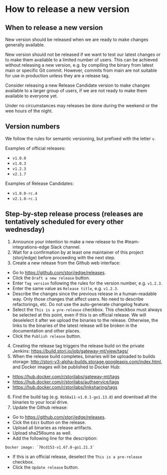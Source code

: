 # How to release a new version

## When to release a new version

New version should be released when we are ready to make changes generally available.

New version should not be released if we want to test our latest changes or to make them available to a limited number of users. This can be achieved without releasing a new version, e.g. by compiling the binary from latest main or specific Git commit. However, commits from main are not suitable for use in production unless they are a release tag.

Consider releasing a new Release Candidate version to make changes available to a larger group of users, if we are not ready to make them available to everyone yet.

Under no circumstances may releases be done during the weekend or the wee hours of the night.

## Version numbers

We follow the rules for semantic versioning, but prefixed with the letter `v`.

Examples of official releases:
- `v1.0.0`
- `v1.0.3`
- `v1.2.3`
- `v2.1.7`

Examples of Release Candidates:
- `v1.0.0-rc.4`
- `v2.1.0-rc.1`

## Step-by-step release process (releases are tentatively scheduled for every other wednesday)
1. Announce your intention to make a new release to the #team-integrations-edge Slack channel.
2. Wait for a confirmation by at least one maintainer of this project (storj/edge) before proceeding with the next step.
3. Create a new release from the Github web interface:
  - Go to https://github.com/storj/edge/releases.
  - Click the `Draft a new release` button.
  - Enter `Tag version` following the rules for the version number, e.g. `v1.2.3`.
  - Enter the same value as `Release title`, e.g. `v1.2.3`.
  - Describe the changes since the previous release in a human-readable way. Only those changes that affect users. No need to describe refactorings, etc. Do not use the auto-generate changelog feature.
  - Select the `This is a pre-release` checkbox. This checkbox must always be selected at this point, even if this is an official release. We will deselelect it after we upload the binaries to the release. Otherwise, the links to the binaries of the latest release will be broken in the documentation and other places.
  - Click the `Publish release` button.
4. Creating the release tag triggers the release build on the private Jenkins: https://build.storj.io/job/gateway-mt/view/tags/
5. When the release build completes, binaries will be uploaded to builds storage: http://storj-v3-alpha-builds.storage.googleapis.com/index.html, and Docker images will be published to Docker Hub:
  * https://hub.docker.com/r/storjlabs/gateway-mt/tags
  * https://hub.docker.com/r/storjlabs/authservice/tags
  * https://hub.docker.com/r/storjlabs/linksharing/tags
6. Find the build tag (e.g. `9b58a11-v1.0.1-go1.13.8`) and download all the binaries to your local drive.
7. Update the Github release:
  - Go to https://github.com/storj/edge/releases.
  - Cick the `Edit` button on the release.
  - Upload all binaries as release artifacts.
  - Upload sha256sums as well.
  - Add the following line for the description:
```
Docker image: `70cd153-v1.67.0-go1.21.3`
```
  - If this is an official release, deselect the `This is a pre-release` checkbox.
  - Click the `Update release` button.
